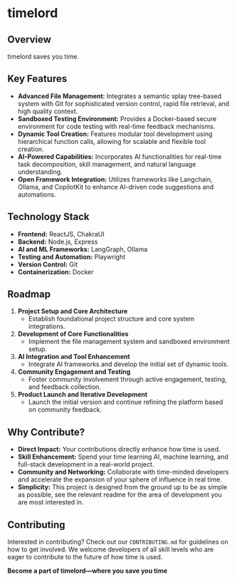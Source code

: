 # timelord

## Overview
timelord saves you time.

## Key Features
- **Advanced File Management:** Integrates a semantic splay tree-based system with Git for sophisticated version control, rapid file retrieval, and high quality context.
- **Sandboxed Testing Environment:** Provides a Docker-based secure environment for code testing with real-time feedback mechanisms.
- **Dynamic Tool Creation:** Features modular tool development using hierarchical function calls, allowing for scalable and flexible tool creation.
- **AI-Powered Capabilities:** Incorporates AI functionalities for real-time task decomposition, skill management, and natural language understanding.
- **Open Framework Integration:** Utilizes frameworks like Langchain, Ollama, and CopilotKit to enhance AI-driven code suggestions and automations.

## Technology Stack
- **Frontend:** ReactJS, ChakraUI
- **Backend:** Node.js, Express
- **AI and ML Frameworks:** LangGraph, Ollama
- **Testing and Automation:** Playwright
- **Version Control:** Git
- **Containerization:** Docker

## Roadmap
1. **Project Setup and Core Architecture**
   - Establish foundational project structure and core system integrations.
2. **Development of Core Functionalities**
   - Implement the file management system and sandboxed environment setup.
3. **AI Integration and Tool Enhancement**
   - Integrate AI frameworks and develop the initial set of dynamic tools.
4. **Community Engagement and Testing**
   - Foster community involvement through active engagement, testing, and feedback collection.
5. **Product Launch and Iterative Development**
   - Launch the initial version and continue refining the platform based on community feedback.

## Why Contribute?
- **Direct Impact:** Your contributions directly enhance how time is used.
- **Skill Enhancement:** Spend your time learning AI, machine learning, and full-stack development in a real-world project.
- **Community and Networking:** Collaborate with time-minded developers and accelerate the expansion of your sphere of influence in real time.
- **Simplicity:** This project is designed from the ground up to be as simple as possible, see the relevant readme for the area of development you are most interested in.

## Contributing
Interested in contributing? Check out our `CONTRIBUTING.md` for guidelines on how to get involved. We welcome developers of all skill levels who are eager to contribute to the future of how time is used.

**Become a part of timelord—where you save you time**
